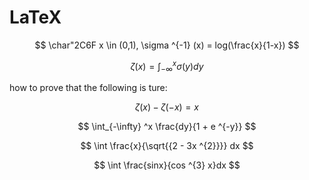 # LaTeX

$$
\char"2C6F x \in (0,1), \sigma ^{-1} (x) = log(\frac{x}{1-x})
$$

$$
\zeta (x) = \int_{-\infty} ^x \sigma(y) dy
$$

how to prove that the following is ture:

$$
\zeta(x) - \zeta(-x) = x
$$

$$
\int_{-\infty} ^x \frac{dy}{1 + e ^{-y}}
$$

$$
\int \frac{x}{\sqrt{{2 - 3x ^{2}}}} dx
$$

$$
\int \frac{sinx}{cos ^{3} x}dx
$$
